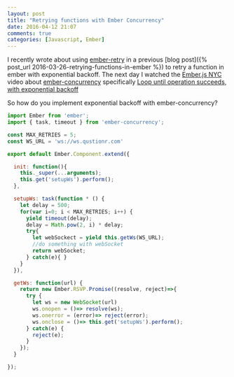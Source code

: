 ```yaml
---
layout: post
title: "Retrying functions with Ember Concurrency"
date: 2016-04-12 21:07
comments: true
categories: [Javascript, Ember]
---
```


I recently wrote about using [ember-retry](https://www.npmjs.com/package/ember-retry) in a previous [blog post]({% post_url 2016-03-26-retrying-functions-in-ember %}) to retry a function in ember with exponential backoff. The next day I watched the [Ember.js NYC](http://www.youtube.com/watch?v=uVr5HWzecKI&t=1h08m05s) video about [ember-concurrency](http://ember-concurrency.com) specifically [Loop until operation succeeds, with exponential backoff](http://www.youtube.com/watch?v=uVr5HWzecKI&t=1h51m26s)

So how do you implement exponential backoff with ember-concurrency?

```javascript
import Ember from 'ember';
import { task, timeout } from 'ember-concurrency';

const MAX_RETRIES = 5;
const WS_URL = 'ws://ws.qustionr.com'

export default Ember.Component.extend({

  init: function(){
    this._super(...arguments);
    this.get('setupWs').perform();
  },

  setupWs: task(function * () {
    let delay = 500;
    for(var i=0; i < MAX_RETRIES; i++) {
      yield timeout(delay);
      delay = Math.pow(2, i) * delay;
      try{
        let webSockect = yield this.getWs(WS_URL);
        //do something with webSocket
        return webSocket;
      } catch(e){ }
    }
  }),

  getWs: function(url) {
    return new Ember.RSVP.Promise((resolve, reject)=>{
      try {
        let ws = new WebSocket(url)
        ws.onopen = ()=> resolve(ws);
        ws.onerror = (error)=> reject(error);
        ws.onclose = ()=> this.get('setupWs').perform();
      } catch(e) {
        reject(e);
      }
    });
  }

});
```
